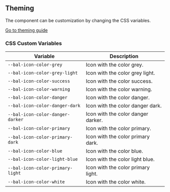 ## Theming

The component can be customization by changing the CSS variables.

<a class="button is-primary" href="../?path=/docs/development-theming--page">Go to theming guide</a>

<!-- START: human documentation -->



<!-- END: human documentation -->

### CSS Custom Variables​

| Variable                         | Description                        |
| -------------------------------- | ---------------------------------- |
| `--bal-icon-color-grey`          | Icon with the color grey.          |
| `--bal-icon-color-grey-light`    | Icon with the color grey light.    |
| `--bal-icon-color-success`       | Icon with the color success.       |
| `--bal-icon-color-warning`       | Icon with the color warning.       |
| `--bal-icon-color-danger`        | Icon with the color danger.        |
| `--bal-icon-color-danger-dark`   | Icon with the color danger dark.   |
| `--bal-icon-color-danger-darker` | Icon with the color danger darker. |
| `--bal-icon-color-primary`       | Icon with the color primary.       |
| `--bal-icon-color-primary-dark`  | Icon with the color primary dark.  |
| `--bal-icon-color-blue`          | Icon with the color blue.          |
| `--bal-icon-color-light-blue`    | Icon with the color light blue.    |
| `--bal-icon-color-primary-light` | Icon with the color primary light. |
| `--bal-icon-color-white`         | Icon with the color white.         |
